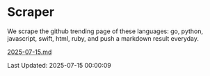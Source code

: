 # Scraper

We scrape the github trending page of these languages: go, python, javascript, swift, html, ruby, and push a markdown result everyday.

[2025-07-15.md](https://github.com/henson/Scraper/blob/master/2025-07-15.md)

Last Updated: 2025-07-15 00:00:09